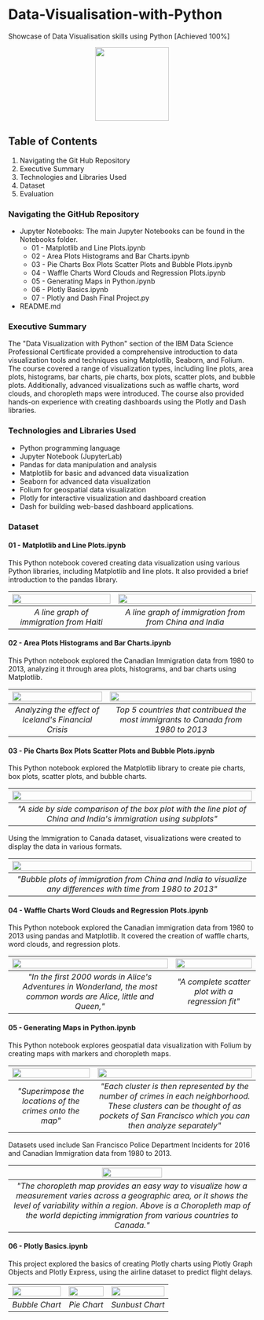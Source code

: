 # Data-Visualisation-with-Python

Showcase of Data Visualisation skills using Python [Achieved 100%]

<p align="center">
  <img width="150" height="150" src="https://github.com/Amertastic/Data-Visualization-with-Python/blob/main/Images/Data_Visual_w_Python.png">
</p>

## Table of Contents

1) Navigating the Git Hub Repository
2) Executive Summary
3) Technologies and Libraries Used
4) Dataset
5) Evaluation

### Navigating the GitHub Repository

- Jupyter Notebooks: The main Jupyter Notebooks can be found in the Notebooks folder.
  - 01 - Matplotlib and Line Plots.ipynb
  - 02 - Area Plots Histograms and Bar Charts.ipynb
  - 03 - Pie Charts Box Plots Scatter Plots and Bubble Plots.ipynb
  - 04 - Waffle Charts Word Clouds and Regression Plots.ipynb
  - 05 - Generating Maps in Python.ipynb
  - 06 - Plotly Basics.ipynb
  - 07 - Plotly and Dash Final Project.py
- README.md

### Executive Summary
The "Data Visualization with Python" section of the IBM Data Science Professional Certificate provided a comprehensive introduction to data visualization tools and techniques using Matplotlib, Seaborn, and Folium. The course covered a range of visualization types, including line plots, area plots, histograms, bar charts, pie charts, box plots, scatter plots, and bubble plots. Additionally, advanced visualizations such as waffle charts, word clouds, and choropleth maps were introduced. The course also provided hands-on experience with creating dashboards using the Plotly and Dash libraries.


### Technologies and Libraries Used

 - Python programming language
 - Jupyter Notebook (JupyterLab)
 - Pandas for data manipulation and analysis
 - Matplotlib for basic and advanced data visualization
 - Seaborn for advanced data visualization
 - Folium for geospatial data visualization
 - Plotly for interactive visualization and dashboard creation
 - Dash for building web-based dashboard applications.

### Dataset

#### 01 - Matplotlib and Line Plots.ipynb

This Python notebook covered creating data visualization using various Python libraries, including Matplotlib and line plots. It also provided a brief introduction to the pandas library.

|<img src="https://github.com/Amertastic/Data-Visualization-with-Python/blob/main/Images/Vis01-Immigration%20from%20Haiti.png" width="100%" height="100%">|<img src="https://github.com/Amertastic/Data-Visualization-with-Python/blob/main/Images/Vis02-Immigration%20from%20China%20and%20India.png" width="100%" height="100%"> | 
|:--:|:--:| 
| *A line graph of immigration from Haiti* | *A line graph of immigration from from China and India* |

#### 02 - Area Plots Histograms and Bar Charts.ipynb

This Python notebook explored the Canadian Immigration data from 1980 to 2013, analyzing it through area plots, histograms, and bar charts using Matplotlib.

|<img src="https://github.com/Amertastic/Data-Visualization-with-Python/blob/main/Images/Vis03-Icelandic%20Immigrants%20to%20Canada.png" width="100%" height="100%">|<img src="https://github.com/Amertastic/Data-Visualization-with-Python/blob/main/Images/Vis04-Immigration%20Trend%20of%20Top%205%20Countries.png" width="100%" height="100%"> | 
|:--:|:--:| 
| *Analyzing the effect of Iceland's Financial Crisis* | *Top 5 countries that contribued the most immigrants to Canada from 1980 to 2013* |

#### 03 - Pie Charts Box Plots Scatter Plots and Bubble Plots.ipynb

This Python notebook explored the Matplotlib library to create pie charts, box plots, scatter plots, and bubble charts. 

|<img src="https://github.com/Amertastic/Data-Visualization-with-Python/blob/main/Images/Vis05-Immigrants%20from%20China%20and%20India.png" width="100%" height="100%">| 
|:--:| 
| *"A side by side comparison of the box plot with the line plot of China and India's immigration using subplots"* |

Using the Immigration to Canada dataset, visualizations were created to display the data in various formats.

|<img src="https://github.com/Amertastic/Data-Visualization-with-Python/blob/main/Images/Vis06-Immigrants%20from%20China%20and%20India.png" width="100%" height="100%">| 
|:--:| 
| *"Bubble plots of immigration from China and India to visualize any differences with time from 1980 to 2013"* |

#### 04 - Waffle Charts Word Clouds and Regression Plots.ipynb

This Python notebook explored the Canadian immigration data from 1980 to 2013 using pandas and Matplotlib. It covered the creation of waffle charts, word clouds, and regression plots.

|<img src="https://github.com/Amertastic/Data-Visualization-with-Python/blob/main/Images/Vis07-Word%20Cloud.png" width="100%" height="100%">|<img src="https://github.com/Amertastic/Data-Visualization-with-Python/blob/main/Images/Vis08-Total%20Immigration%20to%20Canada.png" width="100%" height="100%"> | 
|:--:|:--:| 
| *"In the first 2000 words in Alice's Adventures in Wonderland, the most common words are Alice, little and Queen,"* | *"A complete scatter plot with a regression fit"* |

#### 05 - Generating Maps in Python.ipynb

This Python notebook explores geospatial data visualization with Folium by creating maps with markers and choropleth maps. 

|<img src="https://github.com/Amertastic/Data-Visualization-with-Python/blob/main/Images/Vis09-Generating%20Maps%20In%20Python.png" width="100%" height="100%">|<img src="https://github.com/Amertastic/Data-Visualization-with-Python/blob/main/Images/Vis10-Generating%20Maps%20In%20Python.png" width="100%" height="100%"> | 
|:--:|:--:| 
| *"Superimpose the locations of the crimes onto the map"* | *"Each cluster is then represented by the number of crimes in each neighborhood. These clusters can be thought of as pockets of San Francisco which you can then analyze separately"* |

Datasets used include San Francisco Police Department Incidents for 2016 and Canadian Immigration data from 1980 to 2013.

|<img src="https://github.com/Amertastic/Data-Visualization-with-Python/blob/main/Images/Vis11-Choropleth%20Maps.png" width="50%" height="50%">| 
|:--:| 
| *"The choropleth map provides an easy way to visualize how a measurement varies across a geographic area, or it shows the level of variability within a region. Above is a Choropleth map of the world depicting immigration from various countries to Canada."* |

#### 06 - Plotly Basics.ipynb

This project explored the basics of creating Plotly charts using Plotly Graph Objects and Plotly Express, using the airline dataset to predict flight delays.

|<img src="https://github.com/Amertastic/Data-Visualization-with-Python/blob/main/Images/BubbleChart.png" width="100%" height="100%">|<img src="https://github.com/Amertastic/Data-Visualization-with-Python/blob/main/Images/PieChart.png" width="100%" height="100%">|<img src="https://github.com/Amertastic/Data-Visualization-with-Python/blob/main/Images/SunbustChart.png" width="100%" height="100%">| 
|:--:|:--:|:--:| 
| *Bubble Chart*| *Pie Chart*|*Sunbust Chart*|
